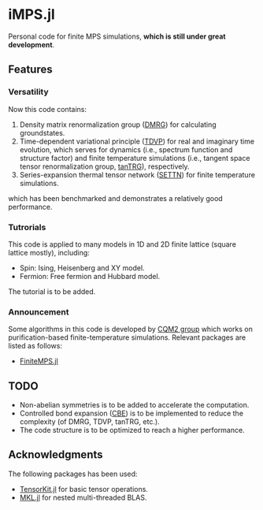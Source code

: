 # iMPS.jl

Personal code for finite MPS simulations, **which is still under great development**.

## Features

### Versatility

Now this code contains:

1. Density matrix renormalization group ([DMRG](https://en.wikipedia.org/wiki/Density_matrix_renormalization_group)) for calculating groundstates.
2. Time-dependent variational principle ([TDVP](https://link.aps.org/doi/10.1103/PhysRevB.94.165116)) for real and imaginary time evolution, which serves for dynamics (i.e., spectrum function and structure factor) and finite temperature simulations (i.e., tangent space tensor renormalization group, [tanTRG](https://link.aps.org/doi/10.1103/PhysRevLett.130.226502)), respectively.
3. Series-expansion thermal tensor network ([SETTN](https://link.aps.org/doi/10.1103/PhysRevB.95.161104)) for finite temperature simulations.

which has been benchmarked and demonstrates a relatively good performance.

### Tutrorials

This code is applied to many models in 1D and 2D finite lattice (square lattice mostly), including:

* Spin: Ising, Heisenberg and XY model.
* Fermion: Free fermion and Hubbard model.

The tutorial is to be added.

### Announcement

Some algorithms in this code is developed by [ CQM2 group](https://www.cqm2itp.com/) which works on purification-based finite-temperature simulations. Relevant packages are listed as follows:

* [FiniteMPS.jl](https://github.com/Qiaoyi-Li/FiniteMPS.jl.git)

## TODO

* Non-abelian symmetries is to be added to accelerate the computation.
* Controlled bond expansion ([CBE](https://doi.org/10.1103/PhysRevLett.130.246402)) is to be implemented to reduce the complexity (of DMRG, TDVP, tanTRG, etc.).
* The code structure is to be optimized to reach a higher performance.

## Acknowledgments

The following packages has been used:

* [TensorKit.jl](https://github.com/Jutho/TensorKit.jl.git) for basic tensor operations.
* [MKL.jl](https://github.com/JuliaLinearAlgebra/MKL.jl.git) for nested multi-threaded BLAS.
